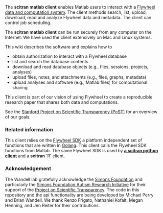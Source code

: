 The **scitran matlab client** enables Matlab users to interact with a [Flywheel data and computation system](https://flywheel.io). The client methods search, list, upload, download, read and analyze Flywheel data and metadata.  The client can control job scheduling. 

The **scitran matlab client** can be run securely from any computer on the Internet. We have used the client extensively on Mac and Linux systems.

This wiki describes the software and explains how to

* obtain authorization to interact with a Flywheel database
* list and search the database contents
* download and read database objects (e.g., files, sessions, projects, analyses)
* upload files, notes, and attachments (e.g., files, graphs, metadata)
* upload analyses and software (e.g., Matlab files) for computational sharing

This client is part of our vision of using Flywheel to create a reproducible research paper that shares both data and computations. 

See the [Stanford Project on Scientific Transparency (PoST)](http://post.stanford.edu) for an overview of our goals.

### Related information

This client relies on the [Flywheel SDK](Flywheel-SDK) a platform independent set of functions that are written in [Golang](https://golang.org/).  This client calls the Flywheel SDK functions from Matlab. The same Flywheel SDK is used by [**a scitran python client**](https://github.com/scitran/python-client) and a **scitran** 'R' client.

### Acknowledgement

The Wandell lab gratefully acknowledge the [Simons Foundation](https://www.simonsfoundation.org/) and particularly the [Simons Foundation Autism Research Initiative](https://sfari.org/) for their support of the [Project on Scientific Transparency](http://post.stanford.edu).  The code in this repository and the api functionality are being developed by Michael Perry and Brian Wandell.  We thank Renzo Frigato, Nathaniel Kofalt, Megan Henning, and Jen Reiter for their contributions.
